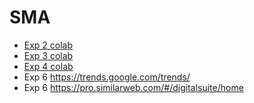 # SMA

- [Exp 2 colab](https://colab.research.google.com/drive/130ZGHI4vSluWZMWKwEwyyqavoSoeYmfg)
- [Exp 3 colab](https://colab.research.google.com/drive/1qTRpdtAfKh3j-xEoxfKPmW_vttTJe78N)
- [Exp 4 colab](https://colab.research.google.com/drive/1nrh1jlyMxFXN6ih8iTh0Mj4ffwOIz64e)
- Exp 6 https://trends.google.com/trends/
- Exp 6 https://pro.similarweb.com/#/digitalsuite/home
